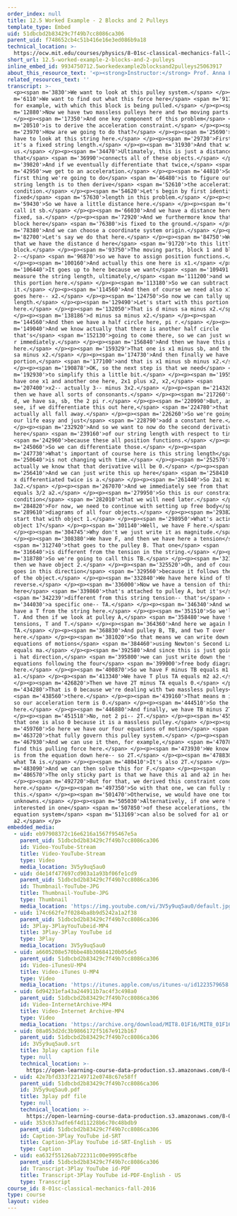 ```yaml
---
order_index: null
title: 12.5 Worked Example - 2 Blocks and 2 Pulleys
template_type: Embed
uid: 51dbcbd2b83429c7f49b7cc8086ca306
parent_uid: f748652cb4c51b416e16e3ed086b9a18
technical_location: >-
  https://ocw.mit.edu/courses/physics/8-01sc-classical-mechanics-fall-2016/week-4-drag-forces-constraints-and-continuous-systems/12.5-worked-example-2-blocks-and-2-pulleys/12.5-worked-example-2-blocks-and-2-pulleys
short_url: 12.5-worked-example-2-blocks-and-2-pulleys
inline_embed_id: 9934750712.5workedexample2blocksand2pulleys25063917
about_this_resource_text: '<p><strong>Instructor:</strong> Prof. Anna Frebel</p>'
related_resources_text: ''
transcript: >-
  <p><span m='3830'>We want to look at this pulley system.</span> </p><p><span
  m='6110'>We want to find out what this force here</span> <span m='9170'>is,
  for example, with which this block is being pulled.</span> </p><p><span
  m='12880'>Now we have two massless pulleys here and two moving parts.</span>
  </p><p><span m='17350'>And one key component of this problem</span> <span
  m='20510'>is to derive the acceleration constraint.</span> </p><p><span
  m='23970'>How are we going to do that?</span> </p><p><span m='25690'>Well, we
  have to look at this string here.</span> </p><p><span m='29730'>First of all,
  it's a fixed string length.</span> </p><p><span m='31930'>And that will help
  us.</span> </p><p><span m='34470'>Ultimately, this is just a distance
  that</span> <span m='36990'>connects all of these objects.</span> </p><p><span
  m='39820'>And if we eventually differentiate that twice,</span> <span
  m='42950'>we get to an acceleration.</span> </p><p><span m='44810'>So the
  first thing we're going to do</span> <span m='46480'>is to figure out what the
  string length is to then derive</span> <span m='52610'>the acceleration
  condition.</span> </p><p><span m='54620'>Let's begin by first identifying the
  fixed</span> <span m='57630'>length in this problem.</span> </p><p><span
  m='59430'>So we have a little distance here.</span> </p><p><span m='62950'>We
  call it sb.</span> </p><p><span m='66030'>And we have a distance here that's
  fixed, sa.</span> </p><p><span m='72920'>And we furthermore know that this
  block here</span> <span m='76380'>is fixed to the ground.</span> </p><p><span
  m='78380'>And we can choose a coordinate system origin.</span> </p><p><span
  m='82700'>Let's say we do that here.</span> </p><p><span m='84750'>We know
  that we have the distance d here</span> <span m='91720'>to this little
  block.</span> </p><p><span m='93750'>The moving parts, block 1 and block
  2--</span> <span m='96870'>so we have to assign position functions.</span>
  </p><p><span m='100160'>And actually this one here is x1.</span> </p><p><span
  m='106440'>It goes up to here because we want</span> <span m='109491'>to
  measure the string length, ultimately,</span> <span m='111200'>and we know
  this portion here.</span> </p><p><span m='113180'>So we can subtract
  it.</span> </p><p><span m='114560'>And then of course we need also x1, so that
  goes here-- x2.</span> </p><p><span m='124750'>So now we can tally up the
  length.</span> </p><p><span m='129490'>Let's start with this portion
  here.</span> </p><p><span m='132050'>That is d minus sa minus x2.</span>
  </p><p><span m='138186'>d minus sa minus x2.</span> </p><p><span
  m='144560'>And then we have a half circle here, pi r.</span> </p><p><span
  m='149040'>And we know actually that there is another half circle
  that's</span> <span m='152130'>going to come there, so we can just write 2 pi
  r immediately.</span> </p><p><span m='156840'>And then we have this part
  here.</span> </p><p><span m='159329'>That one is x1 minus sb, and then minus
  sa minus x2.</span> </p><p><span m='174730'>And then finally we have this
  portion,</span> <span m='177100'>and that is x1 minus sb minus x2.</span>
  </p><p><span m='190878'>OK, so the next step is that we need</span> <span
  m='192930'>to simplify this a little bit.</span> </p><p><span m='195540'>So we
  have one x1 and another one here, 2x1 plus x2, x2,</span> <span
  m='207400'>x2-- actually 3-- minus 3x2.</span> </p><p><span m='214320'>And
  then we have all sorts of consonants.</span> </p><p><span m='217260'>We have
  d, we have sa, sb, the 2 pi r.</span> </p><p><span m='220990'>But, as you will
  see, if we differentiate this out here,</span> <span m='224780'>that will
  actually all fall away.</span> </p><p><span m='226260'>So we're going to make
  our life easy and just</span> <span m='228790'>add a constant here.</span>
  </p><p><span m='232920'>And so we want to now do the second derivative
  here</span> <span m='239160'>of our string length with respect to time,</span>
  <span m='242960'>because these all position functions.</span> </p><p><span
  m='245060'>So we can differentiate those.</span> </p><p><span
  m='247730'>What's important of course here is this string length</span> <span
  m='250640'>is not changing with time.</span> </p><p><span m='252570'>So
  actually we know that that derivative will be 0.</span> </p><p><span
  m='256410'>And we can just write this up here</span> <span m='258410'>because
  x differentiated twice is a.</span> </p><p><span m='261440'>So 2a1 minus
  3a2.</span> </p><p><span m='267070'>And we immediately see from that that a1
  equals 3/2 a2.</span> </p><p><span m='279950'>So this is our constraint
  condition</span> <span m='282010'>that we will need later.</span> </p><p><span
  m='284820'>For now, we need to continue with setting up free body</span> <span
  m='289610'>diagrams of all four objects.</span> </p><p><span m='293820'>Let's
  start that with object 1.</span> </p><p><span m='298950'>What's acting on
  object 1?</span> </p><p><span m='301140'>Well, we have F here.</span>
  </p><p><span m='304745'>Why don't we just write it as magnitude.</span>
  </p><p><span m='308380'>We have F, and then we have here a tension</span>
  <span m='312740'>that goes to the pulley B. That one</span> <span
  m='316640'>is different from the tension in the string.</span> </p><p><span
  m='318780'>So we're going to call this TB.</span> </p><p><span m='321675'>And
  then we have object 2.</span> </p><p><span m='325520'>Oh, and of course, i hat
  goes in this direction</span> <span m='329560'>because it follows the motion
  of the object.</span> </p><p><span m='332840'>We have here kind of the
  reverse.</span> </p><p><span m='336000'>Now we have a tension of this string
  here</span> <span m='339860'>that's attached to pulley A, but it's</span>
  <span m='342239'>different from this string tension-- that's</span> <span
  m='344030'>a specific one-- TA.</span> </p><p><span m='346340'>And we also
  have a T from the string here.</span> </p><p><span m='351510'>So we'll add a
  T. And then if we look at pulley A,</span> <span m='358480'>we have two string
  tensions, T and T.</span> </p><p><span m='364360'>And here we again have a
  TA.</span> </p><p><span m='368830'>And pulley B, TB, and two T over
  here.</span> </p><p><span m='381020'>So that means we can write down our
  equations of motions</span> <span m='384460'>using Newton's Second Law, F
  equals ma.</span> </p><p><span m='392580'>And since this is just going in the
  i hat direction,</span> <span m='395800'>we can just write down the four
  equations following the four</span> <span m='399000'>free body diagrams
  here.</span> </p><p><span m='400870'>So we have F minus TB equals m1
  a1.</span> </p><p><span m='413340'>We have T plus TA equals m2 a2.</span>
  </p><p><span m='426820'>Then we have 2T minus TA equals 0.</span> </p><p><span
  m='434280'>That is 0 because we're dealing with two massless pulleys</span>
  <span m='438560'>there.</span> </p><p><span m='439160'>That means m is 0 and
  so our acceleration term is 0.</span> </p><p><span m='444510'>So the m is 0
  here.</span> </p><p><span m='446880'>And finally, we have TB minus 2T.</span>
  </p><p><span m='451518'>No, not 2 pi-- 2T.</span> </p><p><span m='455409'>And
  that one is also 0 because it is a massless pulley.</span> </p><p><span
  m='459760'>So here we have our four equations of motion</span> <span
  m='463720'>that fully govern this pulley system.</span> </p><p><span
  m='467930'>And we can use it then, for example,</span> <span m='470780'>to
  find this pulling force here.</span> </p><p><span m='473930'>We know what TB
  is from the equation down here-- so 2T.</span> </p><p><span m='478830'>We know
  what TA is.</span> </p><p><span m='480410'>It's also 2T.</span> </p><p><span
  m='483090'>And we can then solve this for F.</span> </p><p><span
  m='486570'>The only sticky part is that we have this a1 and a2 in here.</span>
  </p><p><span m='492720'>But for that, we derived this constraint condition
  here.</span> </p><p><span m='497350'>So with that one, we can fully solve
  this.</span> </p><p><span m='501470'>Otherwise, we would have one too many
  unknowns.</span> </p><p><span m='505030'>Alternatively, if one were to be
  interested in one</span> <span m='507850'>of these accelerations, then this
  equation system</span> <span m='513169'>can also be solved for a1 or
  a2.</span> </p>
embedded_media:
  - uid: eb97908372c16e6216a1567f95467e5a
    parent_uid: 51dbcbd2b83429c7f49b7cc8086ca306
    id: Video-YouTube-Stream
    title: Video-YouTube-Stream
    type: Video
    media_location: 3V5y9uq5au0
  - uid: d4e14f477697cd903a1a93bf06fe1cd9
    parent_uid: 51dbcbd2b83429c7f49b7cc8086ca306
    id: Thumbnail-YouTube-JPG
    title: Thumbnail-YouTube-JPG
    type: Thumbnail
    media_location: 'https://img.youtube.com/vi/3V5y9uq5au0/default.jpg'
  - uid: 174c662fe7f0284ba8b9d5242a1a2f38
    parent_uid: 51dbcbd2b83429c7f49b7cc8086ca306
    id: 3Play-3PlayYouTubeid-MP4
    title: 3Play-3Play YouTube id
    type: 3Play
    media_location: 3V5y9uq5au0
  - uid: a6605208e570bbe48b30684120b05de5
    parent_uid: 51dbcbd2b83429c7f49b7cc8086ca306
    id: Video-iTunesU-MP4
    title: Video-iTunes U-MP4
    type: Video
    media_location: 'https://itunes.apple.com/us/itunes-u/id1223579658'
  - uid: 6d94231efa43a244911b7ac4f3c498a0
    parent_uid: 51dbcbd2b83429c7f49b7cc8086ca306
    id: Video-InternetArchive-MP4
    title: Video-Internet Archive-MP4
    type: Video
    media_location: 'https://archive.org/download/MIT8.01F16/MIT8_01F16_L12v05_360p.mp4'
  - uid: 08a053d2dc3b9866172f5167e912b167
    parent_uid: 51dbcbd2b83429c7f49b7cc8086ca306
    id: 3V5y9uq5au0.srt
    title: 3play caption file
    type: null
    technical_location: >-
      https://open-learning-course-data-production.s3.amazonaws.com/8-01sc-classical-mechanics-fall-2016/08a053d2dc3b9866172f5167e912b167_3V5y9uq5au0.srt
  - uid: 42e7bfd333f22149712e0748c67e58ff
    parent_uid: 51dbcbd2b83429c7f49b7cc8086ca306
    id: 3V5y9uq5au0.pdf
    title: 3play pdf file
    type: null
    technical_location: >-
      https://open-learning-course-data-production.s3.amazonaws.com/8-01sc-classical-mechanics-fall-2016/42e7bfd333f22149712e0748c67e58ff_3V5y9uq5au0.pdf
  - uid: 353c637adfe6f4d11228b6c70c48bdb9
    parent_uid: 51dbcbd2b83429c7f49b7cc8086ca306
    id: Caption-3Play YouTube id-SRT
    title: Caption-3Play YouTube id-SRT-English - US
    type: Caption
  - uid: ea632f55126ab722311c00e9995c8fbe
    parent_uid: 51dbcbd2b83429c7f49b7cc8086ca306
    id: Transcript-3Play YouTube id-PDF
    title: Transcript-3Play YouTube id-PDF-English - US
    type: Transcript
course_id: 8-01sc-classical-mechanics-fall-2016
type: course
layout: video
---
```

